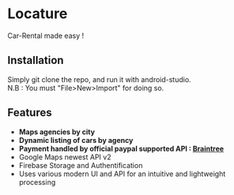 # Locature

Car-Rental made easy !

## Installation 

Simply git clone the repo, and run it with android-studio. <br>
N.B : You must "File>New>Import" for doing so.

## Features
- **Maps agencies by city**
- **Dynamic listing of cars by agency**
- **Payment handled by official paypal supported API : [Braintree](https://developers.braintreepayments.com/start/hello-client/android/v2)**
- Google Maps newest API v2
- Firebase Storage and Authentification
- Uses various modern UI and API for an intuitive and lightweight processing 







